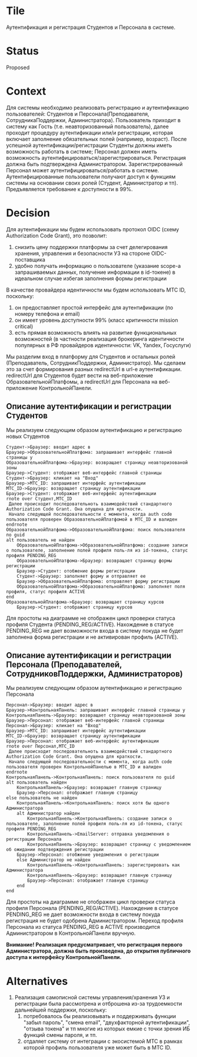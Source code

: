 # Tile
Аутентификация и регистрация Студентов и Персонала в системе.

# Status
Proposed

# Context
Для системы необходимо реализовать регистрацию и аутентификацию пользователей: Студентов и Персонала(Преподавателя, СотрудникаПоддержки, Администратора). Пользователь приходит в систему как Гость (т.е. неавторизованный пользователь), далее проходит процедуру аутентификации или/и регистрации, которая включает заполнение обязательных полей (например, возраст). После успешной аутентификации/регистрации Студенты должны иметь возможность работать в системе; Персонал должен иметь возможность аутентифицироваться/зарегистрироваться. Регистрация должна быть подтверждена Администратором. Зарегистрированный Персонал может аутентифицироваться/работать в системе. Аутентифицированные пользователи получают доступ к функциям системы на основании своих ролей (Студент, Администратор и тп). Предъявляется требование к доступности в 99%.

# Decision
Для аутентификации мы будем использовать протокол OIDC (схему Authorization Code Grant), это позволит:
1. снизить цену поддержки платформы за счет делегирования хранения, управления и безопасности УЗ на стороне OIDC-поставщика
2. удобно получать информацию о пользователе (указание scope-а запрашиваемых данных, получение информации в id-токене) в идеальном случае избегая заполнения формы регистрации

В качестве провайдера идентичности мы будем использовать МТС ID, поскольку:
1. он предоставляет простой интерфейс для аутентификации (по номеру телефона и email)
2. он имеет уровень доступности 99% (класс критичности mission critical)
3. есть прямая возможность влиять на развитие функциональных возможностей (в частности реализация брокеринга идентичности популярных в РФ провайдеров идентичности: VK, Yandex, Госуслуги)

Мы разделим вход в платформу для Студентов и остальных ролей (Преподаватель, СотрудникПоддержки, Администратор). Мы сделаем это за счет формирования разных redirectUrl в url-е аутентификации. redirectUrl для Студентов будет вести на веб-приложение ОбразовательнойПлатфомы, а redirectUrl для Персонала на веб-приложение КонтрольнойПанели.

## Описание аутентификации и регистрации Студентов
Мы реализуем следующим образом аутентификацию и регистрацию новых Студентов
```plantuml
Студент->Браузер: вводит адрес в
Браузер->ОбразовательнойПлатфома: запрашивает интерфейс главной страницы у
ОбразовательнойПлатфома->Браузер: возвращает страницу неавторизованой зоны
Браузер->Студент: отображает веб-интерфейс главной страницы
Студент->Браузер: кликает на "Вход"
Браузер->МТС_ID: запрашивает интерфейс аутентификации
МТС_ID->Браузер: возвращает страницу аутентификации
Браузер->Студент: отображает веб-интерфейс аутентификации
rnote over Студент,МТС_ID
 Далее происходит последовательноть взаимодействий стандартного Authorization Code Grant. Она опущена для краткости.
 Начало следующей последовательности с момента, когда auth code пользователя проверен ОбразовательнойПлатфомой в МТС_ID и валиден
endrnote
ОбразовательнойПлатфома->ОбразовательнойПлатфома: поиск пользователя по guid
alt пользователь не найден 
    ОбразовательнойПлатфома->ОбразовательнойПлатфома: создание записи о пользователе, заполнение полей профиля поль-ля из id-токена, статус профиля PENDING_REG
    ОбразовательнойПлатфома->Браузер: возвращает страницу формы регистрации
    Браузер->Студент: отобжение формы регистрации
    Студент->Браузер: заполняет форму и отправляет ее
    Браузер->ОбразовательнойПлатфома: отправляет форму регистрации
    ОбразовательнойПлатфома->ОбразовательнойПлатфома: заполняет поля профиля, статус профиля ACTIVE
end
ОбразовательнойПлатфома->Браузер: возвращает страницу курсов
    Браузер->Студент: отображает страницу курсов
```
Для простоты на диаграмме не отображен цикл проверки статуса профиля Студента (PENDING_REG/ACTIVE). Нахождение в статусе PENDING_REG не дает возможности входа в систему покуда не будет заполнена форма регистрации и не активирован профиль (ACTIVE).

## Описание аутентификации и регистрации Персонала (Преподавателей, СотрудниковПоддержки, Администраторов)
Мы реализуем следующим образом аутентификацию и регистрацию Персонала
```plantuml
Персонал->Браузер: вводит адрес в
Браузер->КонтрольнаяПанель: запрашивает интерфейс главной страницы у
КонтрольнаяПанель->Браузер: возвращает страницу неавторизованой зоны
Браузер->Персонал: отображает веб-интерфейс главной страницы
Персонал->Браузер: кликает на "Вход"
Браузер->МТС_ID: запрашивает интерфейс аутентификации
МТС_ID->Браузер: возвращает страницу аутентификации
Браузер->Персонал: отображает веб-интерфейс аутентификации
rnote over Персонал,МТС_ID
 Далее происходит последовательноть взаимодействий стандартного Authorization Code Grant. Она опущена для краткости.
 Начало следующей последовательности с момента, когда auth code пользователя проверен КонтрольнойПанелью в МТС_ID и валиден
endrnote
КонтрольнаяПанель->КонтрольнаяПанель: поиск пользователя по guid
alt пользователь найден
    КонтрольнаяПанель->Браузер: возвращает главную страницу
    Браузер->Персонал: отображает главную страницу
else пользователь не найден
    КонтрольнаяПанель->КонтрольнаяПанель: поиск хотя бы одного Администратора
    alt Администратор найден
        КонтрольнаяПанель->КонтрольнаяПанель: создание записи о пользователе, заполнение полей профиля поль-ля из id-токена, статус профиля PENDING_REG
        КонтрольнаяПанель->EmailServer: отправка уведомления о регистрации Персонала
        КонтрольнаяПанель->Браузер: возвращает страницу с уведомлением об ожидании подтверждения регистрации
    Браузер->Персонал: отобжение уведомления о регистрации
    else Администратор не найден
        КонтрольнаяПанель->КонтрольнаяПанель: зарегистрировать как Администратора
        КонтрольнаяПанель->Браузер: возвращает главную страницу
        Браузер->Персонал: отображает главную страницу
    end
end
```
Для простоты на диаграмме не отображен цикл проверки статуса профиля Персонала (PENDING_REG/ACTIVE). Нахождение в статусе PENDING_REG не дает возможности входа в систему покуда регистрация не будет одобрена Администратором.
Переход профиля Персонала из статуса PENDING_REG в ACTIVE производится Администратором в КонтрольнойПанели вручную.

**Внимание! Реализация предусматривает, что регистрация первого Администратора, должна быть произведена, до открытия публичного доступа к интерфейсу КонтрольнойПанели.**

# Alternatives
1. Реализация самописной системы управления/хранения УЗ и регистрации была рассмотрена и отброшена из-за трудоемкости дальнейшей поддержки, поскольку:
   1. потребовалось бы реализовывать и поддерживать функции "забыл пароль", "смена email", "двухфакторной аутентификации", "отзыва токена" и тп многие из которых емкие с точки зрения ИБ функций смены пароля,  и тп.
   2. отдаляет систему от интеграции с экосистемой МТС в рамках которой профиль пользователя уже может быть в МТС ID.
